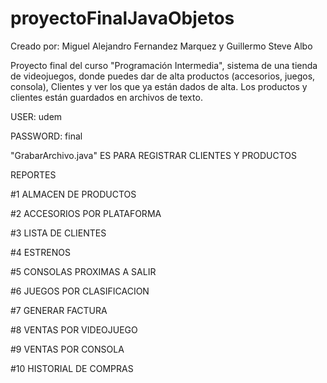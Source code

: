 # proyectoFinalJavaObjetos
Creado por: Miguel Alejandro Fernandez Marquez y Guillermo Steve Albo


Proyecto final del curso "Programación Intermedia", sistema de una tienda de videojuegos, donde puedes dar de alta productos (accesorios, juegos, consola), Clientes y ver los que ya están dados de alta. Los productos y clientes están guardados en archivos de texto.


USER: udem

PASSWORD: final


"GrabarArchivo.java" ES PARA REGISTRAR CLIENTES Y PRODUCTOS


REPORTES

#1 ALMACEN DE PRODUCTOS

#2 ACCESORIOS POR PLATAFORMA

#3 LISTA DE CLIENTES

#4 ESTRENOS

#5 CONSOLAS PROXIMAS A SALIR

#6 JUEGOS POR CLASIFICACION

#7 GENERAR FACTURA

#8 VENTAS POR VIDEOJUEGO

#9 VENTAS POR CONSOLA

#10 HISTORIAL DE COMPRAS
